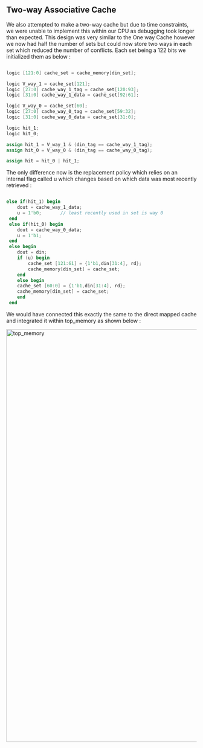 ## Two-way Associative Cache

We also attempted to make a two-way cache but due to time constraints, we were unable to implement this within our CPU as debugging took longer than expected.
This design was very similar to the One way Cache however we now had half the number of sets but could now store two ways in each set which reduced the number of conflicts. Each set being a 122 bits we initialized them as below : 


```Verilog

logic [121:0] cache_set = cache_memory[din_set];

logic V_way_1 = cache_set[121];
logic [27:0] cache_way_1_tag = cache_set[120:93];   
logic [31:0] cache_way_1_data = cache_set[92:61];

logic V_way_0 = cache_set[60];
logic [27:0] cache_way_0_tag = cache_set[59:32];
logic [31:0] cache_way_0_data = cache_set[31:0];

logic hit_1;
logic hit_0;

assign hit_1 = V_way_1 & (din_tag == cache_way_1_tag);
assign hit_0 = V_way_0 & (din_tag == cache_way_0_tag);

assign hit = hit_0 | hit_1;
```

The only difference now is the replacement policy which relies on an internal flag called u which changes based on which data was most recently retrieved :

```Verilog

else if(hit_1) begin
    dout = cache_way_1_data;
    u = 1'b0;       // least recently used in set is way 0 
 end
 else if(hit_0) begin
    dout = cache_way_0_data;
    u = 1'b1;
 end
 else begin
    dout = din;
    if (u) begin 
        cache_set [121:61] = {1'b1,din[31:4], rd}; 
        cache_memory[din_set] = cache_set;
    end 
    else begin
    cache_set [60:0] = {1'b1,din[31:4], rd};
    cache_memory[din_set] = cache_set;
    end 
 end

```

We would have connected this exactly the same to the direct mapped cache and integrated it within top_memory as shown below :

<img width="1094" alt="top_memory" src="https://github.com/r0n1tr/team21/assets/133985295/7f94f8e2-bba2-4259-ad00-d208838ba8f2">



